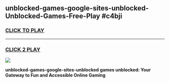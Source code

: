 
## unblocked-games-google-sites-unblocked-Unblocked-Games-Free-Play #c4bji
<h3>
<a href="https://us.freeplayer.one?title=unblocked-games-google-sites-unblocked&ref=9M">CLICK TO PLAY</a></h3>
<hr>

<h3>
<a href="https://us.freeplayer.one?title=unblocked-games-google-sites-unblocked&ref=9M">CLICK 2 PLAY</a>
  
</h3>

<a href="https://us.freeplayer.one?title=unblocked-games-google-sites-unblocked&ref=9M"><img src="https://clearcache.store/games.png"></a>


**unblocked-games-google-sites-unblocked games unblocked: Your Gateway to Fun and Accessible Online Gaming**

